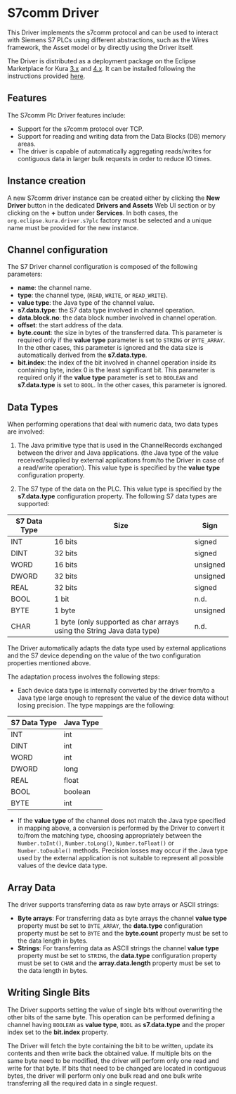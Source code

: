 # S7comm Driver

This Driver implements the s7comm protocol and can be used to interact with Siemens S7 PLCs using different abstractions, such as the Wires framework, the Asset model or by directly using the Driver itself.

The Driver is distributed as a deployment package on the Eclipse Marketplace for Kura [3.x](https://marketplace.eclipse.org/content/s7-driver-eclipse-kura-3xy) and [4.x](https://marketplace.eclipse.org/content/s7-driver-eclipse-kura-4xy).
It can be installed following the instructions provided [here](/kura/admin/application-management.html#installation-from-eclipse-marketplace).

## Features

The S7comm Plc Driver features include:

 - Support for the s7comm protocol over TCP.
 - Support for reading and writing data from the Data Blocks (DB) memory areas.
 - The driver is capable of automatically aggregating reads/writes for contiguous data in larger bulk requests in order to reduce IO times.

## Instance creation

A new S7comm driver instance can be created either by clicking the **New Driver** button in the dedicated **Drivers and Assets** Web UI section or by clicking on the **+** button under **Services**. In both cases, the `org.eclipse.kura.driver.s7plc` factory must be selected and a unique name must be provided for the new instance.

## Channel configuration

The S7 Driver channel configuration is composed of the following parameters:

 - **name**: the channel name.
 - **type**: the channel type, (`READ`, `WRITE`, or `READ_WRITE`).
 - **value type**: the Java type of the channel value.
 - **s7.data.type**: the S7 data type involved in channel operation.
 - **data.block.no**: the data block number involved in channel operation.
 - **offset**: the start address of the data.
 - **byte.count**: the size in bytes of the transferred data. This parameter is required only if the **value type** parameter is set to `STRING` or `BYTE_ARRAY`. In the other cases, this parameter is ignored and the data size is automatically derived from the **s7.data.type**.
 - **bit.index**: the index of the bit involved in channel operation inside its containing byte, index 0 is the least significant bit. This parameter is required only if the **value type** parameter is set to `BOOLEAN` and **s7.data.type** is set to `BOOL`. In the other cases, this parameter is ignored.

## Data Types

When performing operations that deal with numeric data, two data types are involved:

1. The Java primitive type that is used in the ChannelRecords exchanged between the driver and  Java applications. (the Java type of the value received/supplied by external applications from/to the Driver in case of a read/write operation). This value type is specified by the **value type** configuration property.

2. The S7 type of the data on the PLC. This value type is specified by the **s7.data.type** configuration property. The following S7 data types are supported:

| S7 Data Type | Size                                                                   | Sign     |
|--------------|------------------------------------------------------------------------|----------|
| INT          | 16 bits                                                                | signed   |
| DINT         | 32 bits                                                                | signed   |
| WORD         | 16 bits                                                                | unsigned |
| DWORD        | 32 bits                                                                | unsigned |
| REAL         | 32 bits                                                                | signed   |
| BOOL         | 1 bit                                                                  | n.d.     |
| BYTE         | 1 byte                                                                 | unsigned |
| CHAR         | 1 byte (only supported as char arrays using the String Java data type) | n.d.     |

The Driver automatically adapts the data type used by external applications and the S7 device depending on the value of the two configuration properties mentioned above.

The adaptation process involves the following steps:

- Each device data type is internally converted by the driver from/to a Java type large enough to represent the value of the device data without losing precision. The type mappings are the following:

| S7 Data Type | Java Type |
|--------------|-----------|
| INT          | int       |
| DINT         | int       |
| WORD         | int       |
| DWORD        | long      |
| REAL         | float     |
| BOOL         | boolean   |
| BYTE         | int       |

- If the **value type** of the channel does not match the Java type specified in mapping above, a conversion is performed by the Driver to convert it to/from the matching type, choosing appropriately between the `Number.toInt()`, `Number.toLong()`, `Number.toFloat()` or `Number.toDouble()` methods.
Precision losses may occur if the Java type used by the external application is not suitable to represent all possible values of the device data type.

## Array Data

The driver supports transferring data as raw byte arrays or ASCII strings:

 - **Byte arrays**: For transferring data as byte arrays the channel **value type** property must be set to `BYTE_ARRAY`, the **data.type** configuration property must be set to `BYTE` and the **byte.count** property must be set to the data length in bytes.
 - **Strings**: For transferring data as ASCII strings the channel **value type** property must be set to `STRING`, the **data.type** configuration property must be set to `CHAR` and the **array.data.length** property must be set to the data length in bytes.

## Writing Single Bits

The Driver supports setting the value of single bits without overwriting the other bits of the same byte.
This operation can be performed defining a channel having `BOOLEAN` as **value type**, `BOOL` as **s7.data.type** and the proper index set to the **bit.index** property.

The Driver will fetch the byte containing the bit to be written, update its contents and then write back the obtained value. If multiple bits on the same byte need to be modified, the driver will perform only one read and write for that byte. If bits that need to be changed are located in contiguous bytes, the driver will perform only one bulk read and one bulk write transferring all the required data in a single request.
